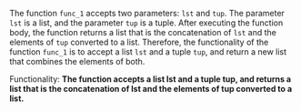 The function `func_1` accepts two parameters: `lst` and `tup`. The parameter `lst` is a list, and the parameter `tup` is a tuple. After executing the function body, the function returns a list that is the concatenation of `lst` and the elements of `tup` converted to a list. Therefore, the functionality of the function `func_1` is to accept a list `lst` and a tuple `tup`, and return a new list that combines the elements of both. 

Functionality: **The function accepts a list lst and a tuple tup, and returns a list that is the concatenation of lst and the elements of tup converted to a list.**
